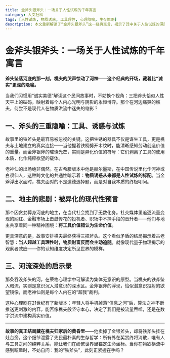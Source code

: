```yaml
---
title: 金斧头银斧头：一场关于人性试炼的千年寓言
category: 人文社科
tags: [人性试炼, 物质诱惑, 工具理性, 心理隐喻, 生存策略]
description: 本文重新解读了“金斧头银斧头”这一经典寓言，揭示了其中关于人性试炼的深层含义。文章通过分析铁斧头作为劳动工具的本质和金、银斧头作为物质诱惑的象征，探讨了人们在面对物质利益时的心理隐喻与生存哲学。樵夫最终获得三把斧头的故事结局，提示我们超越工具理性才能实现真正的财富跟随。文章进一步将河流解释为集体无意识的象征，强调在现代社会中保持本心的重要性。最终提醒读者，在物欲横流的世界里，应坚守与工具之间的纯粹关系，找到生命的真实坐标。
---
```

# 金斧头银斧头：一场关于人性试炼的千年寓言  

**斧头坠落河底的那一刻，樵夫的哭声惊动了河神——这个经典的开场，藏着比“诚实”更深的隐喻。**  

当我们习惯用“诚实美德”解读这个民间故事时，不妨换个视角：三把斧头恰似人性天平上的砝码，映射着每个人内心光明与阴影的永恒博弈。那个在河边痛哭的樵夫，何尝不是现代人在物质洪流中迷失的缩影？  

## 一、斧头的三重隐喻：工具、诱惑与试炼  
故事里的铁斧头是最容易被忽视的关键。这把生锈的器具不仅是谋生工具，更是樵夫与土地建立的真实连接——当他握着铁柄劈开木纹时，能清晰感知劳动创造价值的重量。而金斧银斧的璀璨光芒，实则是异化价值的符号：它们剥离了工具的使用本质，化作纯粹欲望的载体。  

老神仙的出场绝非偶然。在古希腊版本中他是赫尔墨斯，在中国传说里化作河神或白须仙人，这种跨文化的共通性暗示着：**物质诱惑从来都是人性试炼的标配**。当金斧浮出水面时，樵夫面对的不是道德选择题，而是对自我本质的终极叩问。  

## 二、地主的悲剧：被异化的现代性预言  
那个因贪婪葬身河底的地主，在当代社会找到了无数化身。社交媒体里追逐流量变现的网红、金融市场上击鼓传花的投机者、职场中不择手段的晋升者——他们与地主共享着同一种精神困境：**将工具价值错认为生命价值**。  

更具深意的是，故事安排樵夫最终获得三把斧头。这个看似矛盾的结局揭示着古老智慧：**当人超越工具理性时，物质财富反而会主动追随**。就像现代量子物理揭示的观察者效应——你的认知维度决定所见世界的模样。  

## 三、河流深处的启示录  
那条吞没斧头的河，在荣格心理学中可解读为集体无意识的原型。当樵夫的铁斧坠入暗流，实则是意识沉入潜意识的深水区。金斧银斧的浮现，恰似潜意识投射的欲望镜像，而老神仙则是每个人内在的“超我”裁判。  

这种心理剧在21世纪有了新版本：年轻人将手机掉落“信息之河”后，算法之神不断推送更刺激的内容。能否像樵夫般坚守本心，决定了我们是被流量吞噬，还是在数字洪流中建构真实价值。  

---

**故事的真正结局藏在樵夫归家后的黄昏里**——他卖掉了金银斧头，却将铁斧头挂在灶台旁。这个细节泄露了先民最朴素的生存哲学：所有外在奖赏终将消散，唯有人与工具之间的纯粹关系，能让我们在纷繁世界里锚定生命坐标。当你在物欲横流中感到眩晕时，不妨自问：我的“铁斧头”，此刻正紧握在手吗？